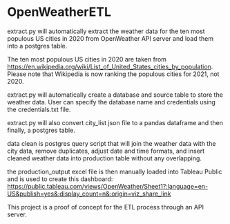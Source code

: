 # OpenWeatherETL

extract.py will automatically extract the weather data for the ten most populous US cities in 2020 from OpenWeather API server and load them into a postgres table.


The ten most populous US cities in 2020 are taken from https://en.wikipedia.org/wiki/List_of_United_States_cities_by_population.  Please note that Wikipedia is now ranking the populous cities for 2021, not 2020.


extract.py will automatically create a database and source table to store the weather data.  User can specify the database name and credentials using the credentials.txt file.


extract.py will also convert city_list json file to a pandas dataframe and then finally, a postgres table.

data clean is postgres query script that will join the weather data with the city data, remove duplicates, adjust date and time formats, and insert cleaned weather data into production table without any overlapping.

the production_output excel file is then manually loaded into Tableau Public and is used to create this dashboard:
https://public.tableau.com/views/OpenWeather/Sheet1?:language=en-US&publish=yes&:display_count=n&:origin=viz_share_link

This project is a proof of concept for the ETL process through an API server.
